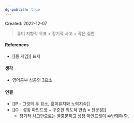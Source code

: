 ```yaml
---
dg-publish: true
---
```

Created: 2022-12-07

>흥미 지향적 목표 + 장기적 사고 + 작은 실천

#### References
- [[롱 게임]] 표지

#### 생각
- 영어공부 성공의 3요소

#### 연결
- [[P - 그릿의 두 요소, 흥미유지와 노력지속]]
- [[O - 성장 마인드셋 + 꾸준한 의도적 연습 = 전문성]]
    - 장기적 사고만으로는 불충분하고 성장 마인드셋이 수반돼야 함.
